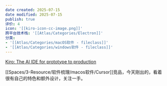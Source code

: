```yaml
---
date created: 2025-07-15
date modified: 2025-07-15
publish: true
评价: 4
icon: '[[kiro-icon-cc-image.png]]'
跨平台技术栈: '[[Atlas/Categories/Electron]]'
分类:
- '[[Atlas/Categories/macOS软件 - fileclass]]'
- '[[Atlas/Categories/windows软件 - fileclass]]'
---
```


[Kiro: The AI IDE for prototype to production](https://kiro.dev/)

[[Spaces/3-Resource/软件梳理/macos软件/Cursor]]竞品，今天刚出的，看着很有自己的特色和额外设计，关注一手。
